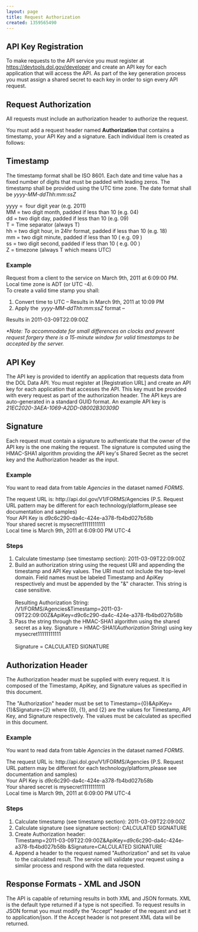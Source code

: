 ```yaml
---
layout: page
title: Request Authorization
created: 1359565490
---
```


<h2>API Key Registration</h2>

<p>To make requests to the API service you must register at <a href="https://devtools.dol.gov/developer">https://devtools.dol.gov/developer</a> and create an API key for each application that will access the API. As part of the key generation process you must assign a shared secret to each key in order to sign every API request.</p>

<h2>Request Authorization</h2>

<p>All requests must include an authorization header to authorize the request.</p>

<p>You must add a request header named <strong>Authorization </strong>that contains a timestamp, your API Key and a signature. Each individual item is created as follows:</p>

<h2>Timestamp</h2>

<p>The timestamp format shall be ISO 8601. Each date and time value has a fixed number of digits that must be padded with leading zeros. The timestamp shall be provided using the UTC time zone. The date format shall be <em>yyyy-MM-ddThh:mm:ssZ</em></p>

<p>yyyy =&nbsp; four digit year (e.g. 2011)<br />
MM = two digit month, padded if less than 10 (e.g. 04)<br />
dd = two digit day, padded if less than 10 (e.g. 09)<br />
T = Time separator (always T)<br />
hh = two digit hour, in 24hr format, padded if less than 10 (e.g. 18)<br />
mm = two digit minute, padded if less than 10 ( e.g. 09 )<br />
ss = two digit second, padded if less than 10 ( e.g. 00 )<br />
Z = timezone (always T which means UTC)</p>

<h3>Example</h3>

<p>Request from a client to the service on March 9th, 2011 at 6:09:00 PM. Local time zone is ADT (or UTC -4).<br />
To create a valid time stamp you shall:</p>

<ol>
	<li>Convert time to UTC – Results in March 9th, 2011 at 10:09 PM</li>
	<li>Apply the &nbsp;<em>yyyy-MM-ddThh:mm:ssZ </em>format –</li>
</ol>

<p>Results in 2011-03-09T22:09:00Z</p>

<p><em>*Note: To accommodate for small differences on clocks and prevent request forgery there is a 15-minute window for valid timestamps to be accepted by the server.</em></p>

<h2>API Key</h2>

<p>The API key is provided to identify an application that requests data from the DOL Data API. You must register at [Registration URL] and create an API key for each application that accesses the API. This key must be provided with every request as part of the authorization header. The API keys are auto-generated in a standard GUID format. An example API key is <em>21EC2020-3AEA-1069-A2DD-08002B30309D</em></p>

<h2>Signature</h2>

<p>Each request must contain a signature to authenticate that the owner of the API key is the one making the request. The signature is computed using the HMAC-SHA1 algorithm providing the API key's Shared Secret as the secret key and the Authorization header as the input.</p>

<h3>Example</h3>

<p>You want to read data from table <em>Agencies</em> in the dataset named <em>FORMS</em>.</p>

<p>The request URL is: <a>http://api.dol.gov/V1/FORMS/Agencies</a> (P.S. Request URL pattern may be different for each technology/platform,please see documentation and samples)<br />
Your API Key is <span class="style1">d9c6c290-da4c-424e-a378-fb4bd027b58b</span><br />
Your shared secret is <span class="style1">mysecret11111111111</span><br />
Local time is <span class="style1">March 9th, 2011 at 6:09:00 PM UTC-4</span></p>

<h3>Steps</h3>

<ol>
	<li>Calculate timestamp (see timestamp section):<span class="style1"> 2011-03-09T22:09:00Z</span></li>
	<li>Build an authorization string using the request URI and appending the timestamp and API Key values. The URI must not include the top-level domain. Field names must be labeled Timestamp and ApiKey respectively and must be appended by the "&amp;" character. This string is case sensitive.<br />
	<br />
	Resulting Authorization String:<br />
	<span class="style1">/V1/FORMS/Agencies&amp;Timestamp=2011-03-09T22:09:00Z&amp;ApiKey=d9c6c290-da4c-424e-a378-fb4bd027b58b</span></li>
	<li>Pass the string through the HMAC-SHA1 algorithm using the shared secret as a key. Signature = HMAC-SHA1(<em>Authorization String</em>) using key <span class="style1">mysecret11111111111</span><br />
	<br />
	Signature = <span class="style1">CALCULATED SIGNATURE</span></li>
</ol>

<h2>Authorization Header</h2>

<p>The Authorization header must be supplied with every request. It is composed of the Timestamp, ApiKey, and Signature values as specified in this document.</p>

<p>The "Authorization" header must be set to <span class="style1">Timestamp={0}&amp;ApiKey={1}&amp;Signature={2}</span> where {0}, {1}, and {2} are the values for Timestamp, API Key, and Signature respectively. The values must be calculated as specified in this document.</p>

<h3>Example</h3>

<p>You want to read data from table <em>Agencies</em> in the dataset named <em>FORMS</em>.</p>

<p>The request URL is: <a>http://api.dol.gov/V1/FORMS/Agencies</a> (P.S. Request URL pattern may be different for each technology/platform,please see documentation and samples)<br />
Your API Key is <span class="style1">d9c6c290-da4c-424e-a378-fb4bd027b58b</span><br />
Your shared secret is <span class="style1">mysecret11111111111</span><br />
Local time is <span class="style1">March 9th, 2011 at 6:09:00 PM UTC-4</span></p>

<h3>Steps</h3>

<ol>
	<li>Calculate timestamp (see timestamp section): <span class="style1">2011-03-09T22:09:00Z</span></li>
	<li>Calculate signature (see signature section): <span class="style1">CALCULATED SIGNATURE</span></li>
	<li>Create Authorization header:<br />
	<span class="style1">Timestamp=2011-03-09T22:09:00Z&amp;ApiKey=d9c6c290-da4c-424e-a378-fb4bd027b58b &amp;Signature=CALCULATED SIGNATURE</span></li>
	<li>Append a header to the request named "Authorization" and set its value to the calculated result. The service will validate your request using a similar process and respond with the data requested.</li>
</ol>

<h2>Response Formats - XML and JSON</h2>

<p>The API is capable of returning results in both XML and JSON formats. XML is the default type returned if a type is not specified. To request results in JSON format you must modify the "Accept" header of the request and set it to <span class="style1">application/json</span>. If the Accept header is not present XML data will be returned.</p>
